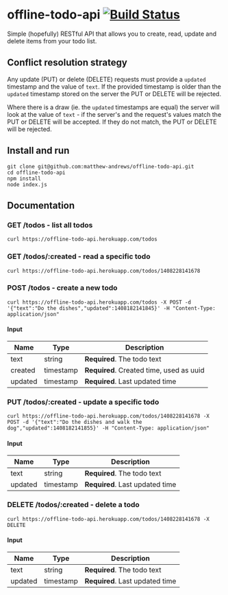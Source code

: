 # offline-todo-api [![Build Status](https://travis-ci.org/matthew-andrews/offline-todo-api.svg?branch=master)](https://travis-ci.org/matthew-andrews/offline-todo-api)

Simple (hopefully) RESTful API that allows you to create, read, update and delete items from your todo list.

## Conflict resolution strategy

Any update (PUT) or delete (DELETE) requests must provide a `updated` timestamp and the value of `text`.  If the provided timestamp is older than the `updated` timestamp stored on the server the PUT or DELETE will be rejected.

Where there is a draw (ie. the `updated` timestamps are equal) the server will look at the value of `text` - if the server's and the request's values match the PUT or DELETE will be accepted.  If they do not match, the PUT or DELETE will be rejected.

## Install and run

```
git clone git@github.com:matthew-andrews/offline-todo-api.git
cd offline-todo-api
npm install
node index.js
```

## Documentation

### GET /todos - list all todos

```
curl https://offline-todo-api.herokuapp.com/todos
```

### GET /todos/:created - read a specific todo

```
curl https://offline-todo-api.herokuapp.com/todos/1408228141678
```

### POST /todos - create a new todo

```
curl https://offline-todo-api.herokuapp.com/todos -X POST -d '{"text":"Do the dishes","updated":1408182141845}' -H "Content-Type: application/json"
```

#### Input

Name    | Type      | Description
------- | --------- | ----------------------------------------
text    | string    | **Required**. The todo text
created | timestamp | **Required**. Created time, used as uuid
updated | timestamp | **Required**. Last updated time

### PUT /todos/:created - update a specific todo

```
curl https://offline-todo-api.herokuapp.com/todos/1408228141678 -X POST -d '{"text":"Do the dishes and walk the dog","updated":1408182141855}' -H "Content-Type: application/json"
```

#### Input

Name    | Type      | Description
------- | --------- | -------------------------------
text    | string    | **Required**. The todo text
updated | timestamp | **Required**. Last updated time

### DELETE /todos/:created - delete a todo

```
curl https://offline-todo-api.herokuapp.com/todos/1408228141678 -X DELETE
```

#### Input

Name    | Type      | Description
------- | --------- | -------------------------------
text    | string    | **Required**. The todo text
updated | timestamp | **Required**. Last updated time
